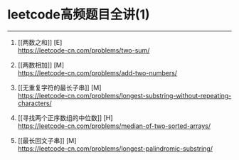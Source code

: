 # leetcode高频题目全讲(1)

---
1. [[两数之和]] [E]  
https://leetcode-cn.com/problems/two-sum/

2. [[两数相加]] [M]  
https://leetcode-cn.com/problems/add-two-numbers/

3. [[无重复字符的最长子串]] [M]  
https://leetcode-cn.com/problems/longest-substring-without-repeating-characters/

4. [[寻找两个正序数组的中位数]] [H]  
https://leetcode-cn.com/problems/median-of-two-sorted-arrays/

5. [[最长回文子串]] [M]  
https://leetcode-cn.com/problems/longest-palindromic-substring/


